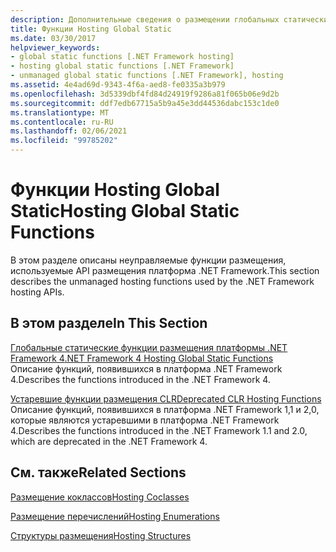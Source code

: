 ```yaml
---
description: Дополнительные сведения о размещении глобальных статических функций
title: Функции Hosting Global Static
ms.date: 03/30/2017
helpviewer_keywords:
- global static functions [.NET Framework hosting]
- hosting global static functions [.NET Framework]
- unmanaged global static functions [.NET Framework], hosting
ms.assetid: 4e4ad69d-9343-4f6a-aed8-fe0335a3b979
ms.openlocfilehash: 3d5339dbf4fd84d24919f9286a81f065b06e9d2b
ms.sourcegitcommit: ddf7edb67715a5b9a45e3dd44536dabc153c1de0
ms.translationtype: MT
ms.contentlocale: ru-RU
ms.lasthandoff: 02/06/2021
ms.locfileid: "99785202"
---
```

# <a name="hosting-global-static-functions"></a><span data-ttu-id="d374a-103">Функции Hosting Global Static</span><span class="sxs-lookup"><span data-stu-id="d374a-103">Hosting Global Static Functions</span></span>

<span data-ttu-id="d374a-104">В этом разделе описаны неуправляемые функции размещения, используемые API размещения платформа .NET Framework.</span><span class="sxs-lookup"><span data-stu-id="d374a-104">This section describes the unmanaged hosting functions used by the .NET Framework hosting APIs.</span></span>  
  
## <a name="in-this-section"></a><span data-ttu-id="d374a-105">В этом разделе</span><span class="sxs-lookup"><span data-stu-id="d374a-105">In This Section</span></span>  

 [<span data-ttu-id="d374a-106">Глобальные статические функции размещения платформы .NET Framework 4</span><span class="sxs-lookup"><span data-stu-id="d374a-106">.NET Framework 4 Hosting Global Static Functions</span></span>](net-framework-4-hosting-global-static-functions.md)  
 <span data-ttu-id="d374a-107">Описание функций, появившихся в платформа .NET Framework 4.</span><span class="sxs-lookup"><span data-stu-id="d374a-107">Describes the functions introduced in the .NET Framework 4.</span></span>  
  
 [<span data-ttu-id="d374a-108">Устаревшие функции размещения CLR</span><span class="sxs-lookup"><span data-stu-id="d374a-108">Deprecated CLR Hosting Functions</span></span>](deprecated-clr-hosting-functions.md)  
 <span data-ttu-id="d374a-109">Описание функций, появившихся в платформа .NET Framework 1,1 и 2,0, которые являются устаревшими в платформа .NET Framework 4.</span><span class="sxs-lookup"><span data-stu-id="d374a-109">Describes the functions introduced in the .NET Framework 1.1 and 2.0, which are deprecated in the .NET Framework 4.</span></span>  
  
## <a name="related-sections"></a><span data-ttu-id="d374a-110">См. также</span><span class="sxs-lookup"><span data-stu-id="d374a-110">Related Sections</span></span>  

 [<span data-ttu-id="d374a-111">Размещение коклассов</span><span class="sxs-lookup"><span data-stu-id="d374a-111">Hosting Coclasses</span></span>](hosting-coclasses.md)  
  
 [<span data-ttu-id="d374a-112">Размещение перечислений</span><span class="sxs-lookup"><span data-stu-id="d374a-112">Hosting Enumerations</span></span>](hosting-enumerations.md)  
  
 [<span data-ttu-id="d374a-113">Структуры размещения</span><span class="sxs-lookup"><span data-stu-id="d374a-113">Hosting Structures</span></span>](hosting-structures.md)
